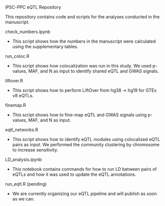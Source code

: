 iPSC-PPC eQTL Repository

This repository contains code and scripts for the analyses conducted in the manuscript. 

check_numbers.ipynb 
- This script shows how the numbers in the manuscript were calculated using the supplementary tables.

run_coloc.R 
- This script shows how colocalization was run in this study. We used p-values, MAF, and N as input to identify shared eQTL and GWAS signals.

liftover.R
- This script shows how to perform LiftOver from hg38 -> hg19 for GTEx v8 eQTLs.

finemap.R 
- This script shows how to fine-map eQTL and GWAS signals using p-values, MAF, and N as input.

eqtl_networks.R 
- This script shows how to identify eQTL modules using colocalized eQTL pairs as input. We performed the community clustering by chromosome to increase sensitivity.

LD_analysis.ipynb 
- This notebook contains commands for how to run LD between pairs of eQTLs and how it was used to update the eQTL annotations.

run_eqtl.R (pending)
- We are currently organizing our eQTL pipeline and will publish as soon as we can. 

